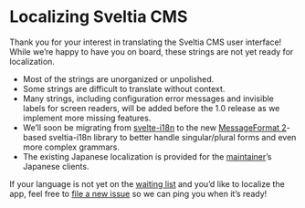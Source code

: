 # Localizing Sveltia CMS

Thank you for your interest in translating the Sveltia CMS user interface! While we’re happy to have you on board, these strings are not yet ready for localization.

- Most of the strings are unorganized or unpolished.
- Some strings are difficult to translate without context.
- Many strings, including configuration error messages and invisible labels for screen readers, will be added before the 1.0 release as we implement more missing features.
- We’ll soon be migrating from [svelte-i18n](https://github.com/kaisermann/svelte-i18n) to the new [MessageFormat 2](https://github.com/unicode-org/message-format-wg)-based sveltia-i18n library to better handle singular/plural forms and even more complex grammars.
- The existing Japanese localization is provided for the [maintainer](https://github.com/kyoshino)’s Japanese clients.

If your language is not yet on the [waiting list](https://github.com/sveltia/sveltia-cms/labels/l10n) and you’d like to localize the app, feel free to [file a new issue](https://github.com/sveltia/sveltia-cms/issues/new?labels=l10n) so we can ping you when it’s ready!
